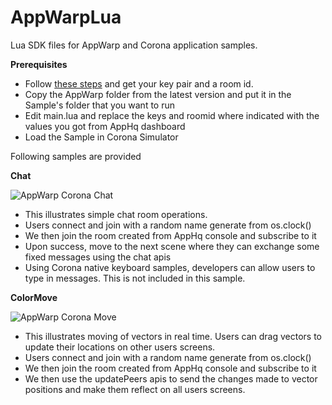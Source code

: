 AppWarpLua
==========

Lua SDK files for AppWarp and Corona application samples.

**Prerequisites**

* Follow [these steps](http://appwarp.shephertz.com/game-development-center/Using-AppHQ/) and get your key pair and a room id.
* Copy the AppWarp folder from the latest version and put it in the Sample's folder that you want to run
* Edit main.lua and replace the keys and roomid where indicated with the values you got from AppHq dashboard
* Load the Sample in Corona Simulator

Following samples are provided

**Chat**

![AppWarp Corona Chat](https://dl.dropboxusercontent.com/u/61084350/Chat.png)

* This illustrates simple chat room operations. 
* Users connect and join with a random name generate from os.clock()
* We then join the room created from AppHq console and subscribe to it
* Upon success, move to the next scene where they can exchange some fixed messages using the chat apis
* Using Corona native keyboard samples, developers can allow users to type in messages. This is not included in this sample.

**ColorMove**

![AppWarp Corona Move](https://dl.dropboxusercontent.com/u/61084350/ColorMove.png)

* This illustrates moving of vectors in real time. Users can drag vectors to update their locations on other users screens.
* Users connect and join with a random name generate from os.clock()
* We then join the room created from AppHq console and subscribe to it
* We then use the updatePeers apis to send the changes made to vector positions and make them reflect on all users screens.

